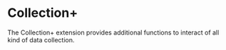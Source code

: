 # Collection+

The Collection+ extension provides additional functions to interact of all kind of data collection.


